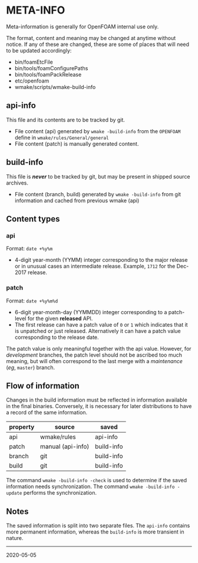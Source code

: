 # META-INFO

Meta-information is generally for OpenFOAM internal use only.

The format, content and meaning may be changed at anytime without
notice. If any of these are changed, these are some of places that
will need to be updated accordingly:

  - bin/foamEtcFile
  - bin/tools/foamConfigurePaths
  - bin/tools/foamPackRelease
  - etc/openfoam
  - wmake/scripts/wmake-build-info

## api-info

This file and its contents are to be tracked by git.

- File content (api) generated by `wmake -build-info` from the
  `OPENFOAM` define in `wmake/rules/General/general`
- File content (patch) is manually generated content.


## build-info

This file is ***never*** to be tracked by git, but may be present in
shipped source archives.

- File content (branch, build) generated by `wmake -build-info` from
  git information and cached from previous wmake (api)


## Content types

### api

Format: `date +%y%m`

- 4-digit year-month (YYMM) integer corresponding to the major
  release or in unusual cases an intermediate release.
  Example, `1712` for the Dec-2017 release.


### patch

Format: `date +%y%m%d`

- 6-digit year-month-day (YYMMDD) integer corresponding to a patch-level
  for the given **released** API.
- The first release can have a patch value of `0` or `1` which
  indicates that it is unpatched or just released. Alternatively
  it can have a patch value corresponding to the release date.

The patch value is only meaningful together with the api value.
However, for *development* branches, the patch level should not be
ascribed too much meaning, but will often correspond to the last
merge with a *maintenance* (*eg*, `master`) branch.


## Flow of information

Changes in the build information must be reflected in information
available in the final binaries. Conversely, it is necessary for later
distributions to have a record of the same information.

| property  | source                    | saved      |
|-----------|---------------------------|------------|
| api       | wmake/rules               | api-info   |
| patch     | manual (api-info)         | build-info |
| branch    | git                       | build-info |
| build     | git                       | build-info |


The command `wmake -build-info -check` is used to determine if
the saved information needs synchronization. The command
`wmake -build-info -update` performs the synchronization.


## Notes

The saved information is split into two separate files. The `api-info`
contains more permanent information, whereas the `build-info` is more
transient in nature.

----
2020-05-05
